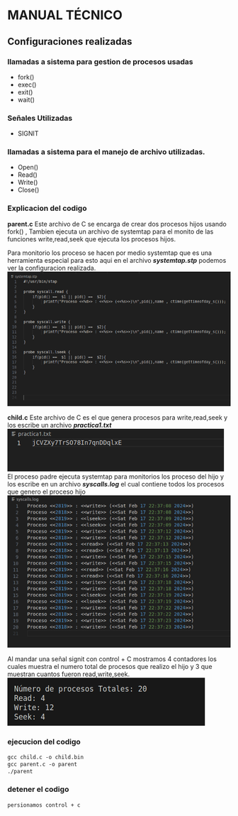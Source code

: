 # MANUAL TÉCNICO


## Configuraciones realizadas

### llamadas a sistema para gestion de procesos usadas
* fork()
* exec()
* exit()
* wait()


### Señales Utilizadas
* SIGNIT

### llamadas a sistema para el manejo de archivo utilizadas.
* Open()
* Read()
* Write()
* Close()

### Explicacion del codigo
**parent.c** Este archivo de C se encarga de crear dos procesos hijos usando fork() , Tambien ejecuta un archivo de systemtap para el monito de las funciones write,read,seek que ejecuta los procesos hijos.

Para monitorio los proceso se hacen por medio systemtap que es una herramienta especial para esto aqui en el archivo ***systemtap.stp*** podemos ver la configuracion realizada.
![systemtap.stp](./images/3.png)

**child.c** Este archivo de C es el que genera procesos para write,read,seek y los escribe un archivo ***practica1.txt*** 
![practica1.txt](./images/1.png)
El proceso padre ejecuta systemtap para monitorios los proceso del hijo y los escribe en un archivo ***syscalls.log*** el cual contiene todos los procesos que genero el proceso hijo 
![syscalls.log](./images/2.png)

Al mandar una señal signit con control + C mostramos 4 contadores los cuales muestra el numero total de procesos que realizo el hijo y 3 que muestran cuantos fueron read,write,seek.
![contador](./images/4.png)

### ejecucion del codigo 
```
gcc child.c -o child.bin
gcc parent.c -o parent
./parent
```

### detener el codigo 
```
persionamos control + c
```







